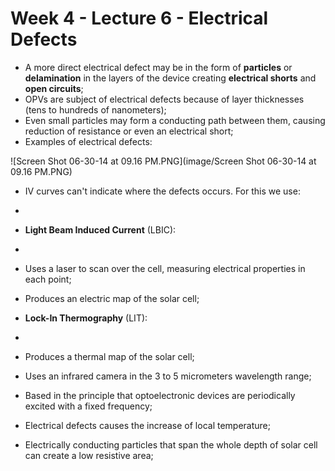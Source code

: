 # Week 4 - Lecture 6 - Electrical Defects

* A more direct electrical defect may be in the form of **particles** or **delamination** in the layers of the device creating **electrical shorts** and **open circuits**;
* OPVs are subject of electrical defects because of layer thicknesses (tens to hundreds of nanometers);
* Even small particles may form a conducting path between them, causing reduction of resistance or even an electrical short;
* Examples of electrical defects:

![Screen Shot 06-30-14 at 09.16 PM.PNG](image/Screen Shot 06-30-14 at 09.16 PM.PNG)

* IV curves can't indicate where the defects occurs. For this we use:
*
* **Light Beam Induced Current** (LBIC):
*
* Uses a laser to scan over the cell, measuring electrical properties in each point;
* Produces an electric map of the solar cell;

* **Lock-In Thermography** (LIT):
*
* Produces a thermal map of the solar cell;
* Uses an infrared camera in the 3 to 5 micrometers wavelength range;
* Based in the principle that optoelectronic devices are periodically excited with a fixed frequency;
* Electrical defects causes the increase of local temperature;

* Electrically conducting particles that span the whole depth of solar cell can create a low resistive area;
